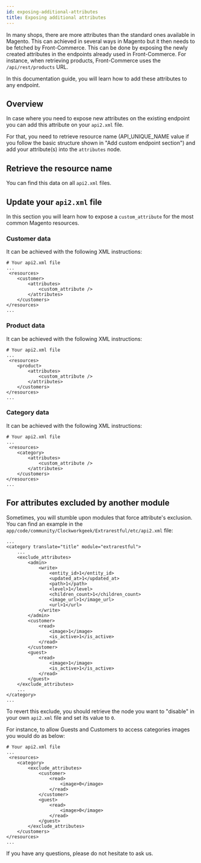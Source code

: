```yaml
---
id: exposing-additional-attributes
title: Exposing additional attributes
---
```


In many shops, there are more attributes than the standard ones available in Magento. This can achieved in several ways in Magento but it then needs to be fetched by Front-Commerce. This can be done by exposing the newly created attributes in the endpoints already used in Front-Commerce. For instance, when retrieving products, Front-Commerce uses the `/api/rest/products` URL.

In this documentation guide, you will learn how to add these attributes to any endpoint.

## Overview

In case where you need to expose new attributes on the existing endpoint you can add this attribute on your `api2.xml` file.

For that, you need to retrieve resource name (API_UNIQUE_NAME value if you follow the basic structure shown in "Add custom endpoint section") and add your attribute(s) into the `attributes` node.

## Retrieve the resource name

You can find this data on all `api2.xml` files.

## Update your `api2.xml` file

In this section you will learn how to expose a `custom_attribute` for the most common Magento resources.

### Customer data

It can be achieved with the following XML instructions:

```
# Your api2.xml file
...
 <resources>
    <customer>
        <attributes>
            <custom_attribute />
        </attributes>
    </customers>
</resources>
...
```

### Product data

It can be achieved with the following XML instructions:

```
# Your api2.xml file
...
 <resources>
    <product>
        <attributes>
            <custom_attribute />
        </attributes>
    </customers>
</resources>
...
```

### Category data

It can be achieved with the following XML instructions:

```
# Your api2.xml file
...
 <resources>
    <category>
        <attributes>
            <custom_attribute />
        </attributes>
    </customers>
</resources>
...
```

## For attributes excluded by another module

Sometimes, you will stumble upon modules that force attribute's exclusion. You can find an example in the `app/code/community/Clockworkgeek/Extrarestful/etc/api2.xml` file:

```
...
<category translate="title" module="extrarestful">
    ...
    <exclude_attributes>
        <admin>
            <write>
                <entity_id>1</entity_id>
                <updated_at>1</updated_at>
                <path>1</path>
                <level>1</level>
                <children_count>1</children_count>
                <image_url>1</image_url>
                <url>1</url>
            </write>
        </admin>
        <customer>
            <read>
                <image>1</image>
                <is_active>1</is_active>
            </read>
        </customer>
        <guest>
            <read>
                <image>1</image>
                <is_active>1</is_active>
            </read>
        </guest>
    </exclude_attributes>
    ...
</category>
...
```

To revert this exclude, you should retrieve the node you want to "disable" in your own `api2.xml` file and set its value to `0`.

For instance, to allow Guests and Customers to access categories images you would do as below:

```
# Your api2.xml file
...
 <resources>
    <category>
        <exclude_attributes>
            <customer>
                <read>
                    <image>0</image>
                </read>
            </customer>
            <guest>
                <read>
                    <image>0</image>
                </read>
            </guest>
        </exclude_attributes>
    </customers>
</resources>
...
```

If you have any questions, please do not hesitate to ask us.
